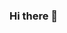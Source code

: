 ### Hi there 👋

<!--
**Meta-bhsc/Meta-bhsc** is a ✨ _special_ ✨ repository because its `README.md` (this file) appears on your GitHub profile.

Here are some ideas to get you started:

- 🔭 I’m currently working on ...
- 🌱 I’m currently learning ...
- 👯 I’m looking to collaborate on ...
- 🤔 I’m looking for help with ...
- 💬 Ask me about ...
- 📫 How to reach me: ... ian.tayler.sandi@gmail.com
- 😄 Pronouns: ...
- ⚡ Fun fact: ...
-->
